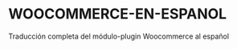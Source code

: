 WOOCOMMERCE-EN-ESPANOL
======================

Traducción completa del módulo-plugin Woocommerce al español
